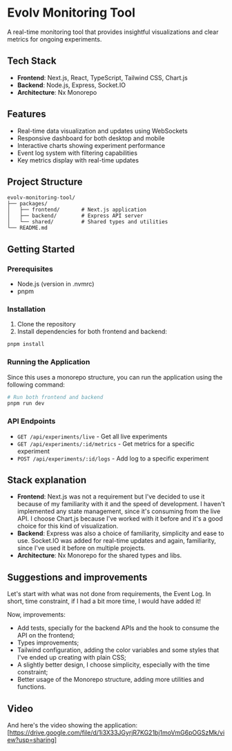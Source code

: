 # Evolv Monitoring Tool

A real-time monitoring tool that provides insightful visualizations and clear metrics for ongoing experiments.

## Tech Stack

- **Frontend**: Next.js, React, TypeScript, Tailwind CSS, Chart.js
- **Backend**: Node.js, Express, Socket.IO
- **Architecture**: Nx Monorepo

## Features

- Real-time data visualization and updates using WebSockets
- Responsive dashboard for both desktop and mobile
- Interactive charts showing experiment performance
- Event log system with filtering capabilities
- Key metrics display with real-time updates

## Project Structure

```
evolv-monitoring-tool/
├── packages/
│   ├── frontend/       # Next.js application
│   ├── backend/        # Express API server
│   └── shared/         # Shared types and utilities
└── README.md
```

## Getting Started

### Prerequisites

- Node.js (version in .nvmrc)
- pnpm

### Installation

1. Clone the repository
2. Install dependencies for both frontend and backend:

```bash
pnpm install
```

### Running the Application

Since this uses a monorepo structure, you can run the application using the following command:

```bash
# Run both frontend and backend
pnpm run dev
```

### API Endpoints

- `GET /api/experiments/live` - Get all live experiments
- `GET /api/experiments/:id/metrics` - Get metrics for a specific experiment
- `POST /api/experiments/:id/logs` - Add log to a specific experiment

## Stack explanation

- **Frontend**: Next.js was not a requirement but I've decided to use it because of my familiarity with it and the speed of development. I haven't implemented any state management, since it's consuming from the live API. I choose Chart.js because I've worked with it before and it's a good choice for this kind of visualization.
- **Backend**: Express was also a choice of familiarity, simplicity and ease to use. Socket.IO was added for real-time updates and again, familiarity, since I've used it before on multiple projects.
- **Architecture**: Nx Monorepo for the shared types and libs.

## Suggestions and improvements

Let's start with what was not done from requirements, the Event Log. In short, time constraint, if I had a bit more time, I would have added it!

Now, improvements:

- Add tests, specially for the backend APIs and the hook to consume the API on the frontend;
- Types improvements;
- Tailwind configuration, adding the color variables and some styles that I've ended up creating with plain CSS;
- A slightly better design, I choose simplicity, especially with the time constraint;
- Better usage of the Monorepo structure, adding more utilities and functions.

## Video

And here's the video showing the application:
[https://drive.google.com/file/d/1i3X33JGyrjR7KG21bj1moVmG6pOGSzMk/view?usp=sharing]
